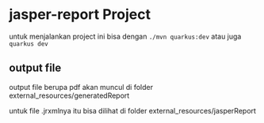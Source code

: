 # jasper-report Project

untuk menjalankan project ini bisa dengan `./mvn quarkus:dev` atau juga `quarkus dev`

## output file

output file berupa pdf akan muncul di folder external_resources/generatedReport

untuk file .jrxmlnya itu bisa dilihat di folder external_resources/jasperReport
